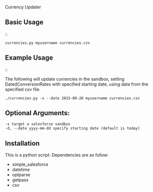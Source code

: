 Currency Updater

Basic Usage
-----------

::

    currencies.py myusername currencies.csv 


Example Usage
--------------

::

The following will update currencies in the sandbox, setting DatedConversionRates with specified starting
date, using data from the specified csv file.

```
./currencies.py -s --date 2015-09-20 myusername currencies.csv 
```

Optional Arguments:
--------------
    -s target a salesforce sandbox
    -d, --date yyyy-mm-dd specify starting date (default is today)

Installation
--------------

This is a python script. Dependencies are as follow:

* simple_salesforce
* datetime
* optparse
* getpass
* csv

